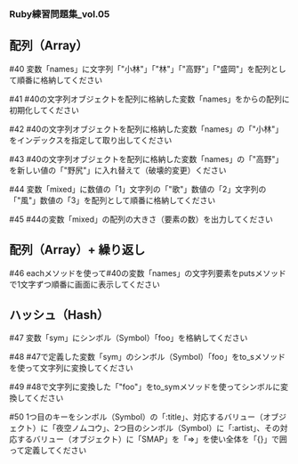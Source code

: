 ### Ruby練習問題集_vol.05

## 配列（Array）

#40 変数「names」に文字列「"小林"」「"林"」「"高野"」「"盛岡"」を配列として順番に格納してください

#41 #40の文字列オブジェクトを配列に格納した変数「names」をからの配列に初期化してください

#42 #40の文字列オブジェクトを配列に格納した変数「names」の「"小林"」をインデックスを指定して取り出してください

#43 #40の文字列オブジェクトを配列に格納した変数「names」の「"高野"」を新しい値の「"野尻"」に入れ替えて（破壊的変更）ください

#44 変数「mixed」に数値の「1」文字列の「"歌"」数値の「2」文字列の「"風"」数値の「3」を配列として順番に格納してください

#45 #44の変数「mixed」の配列の大きさ（要素の数）を出力してください

## 配列（Array）+ 繰り返し

#46 eachメソッドを使って#40の変数「names」の文字列要素をputsメソッドで1文字ずつ順番に画面に表示してください

## ハッシュ（Hash）

#47 変数「sym」にシンボル（Symbol）「foo」を格納してください

#48 #47で定義した変数「sym」のシンボル（Symbol）「foo」をto_sメソッドを使って文字列に変換してください

#49 #48で文字列に変換した「"foo"」をto_symメソッドを使ってシンボルに変換してください

#50 1つ目のキーをシンボル（Symbol）の「:title」、対応するバリュー（オブジェクト）に「夜空ノムコウ」、2つ目のシンボル（Symbol）に「:artist」、その対応するバリュー（オブジェクト）に「SMAP」を「=>」を使い全体を「{}」で囲って定義してください